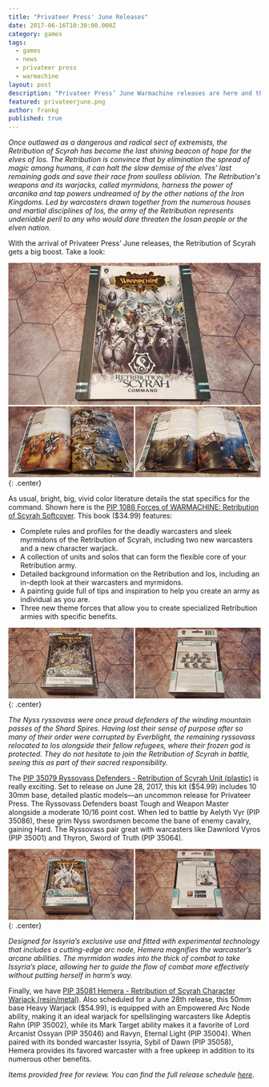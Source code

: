 ```yaml
---
title: "Privateer Press' June Releases"
date: 2017-06-16T10:30:00.000Z
category: games
tags:
  - games
  - news
  - privateer press
  - warmachine
layout: post
description: "Privateer Press’ June Warmachine releases are here and they sent over a few items for us to check out."
featured: privateerjune.png
author: frankg
published: true
---
```


*Once outlawed as a dangerous and radical sect of extremists, the Retribution of Scyrah has become the last shining beacon of hope for the elves of Ios. The Retribution is convince that by elimination the spread of magic among humans, it can halt the slow demise of the elves' last remaining gods and save their race from soulless oblivion. The Retribution's weapons and its warjacks, called myrmidons, harness the power of arcanika and tap powers undreamed of by the other nations of the Iron Kingdoms. Led by warcasters drawn together from the numerous houses and martial disciplines of Ios, the army of the Retribution represents undeniable peril to any who would dare threaten the Iosan people or the elven nation.*

With the arrival of Privateer Press’ June releases, the Retribution of Scyrah gets a big boost. Take a look:

![WARMACHINE: Retribution of Scyrah Softcover](/images/privateer/ppjune1.png)
![WARMACHINE: Retribution of Scyrah Softcover](/images/privateer/ppjune2.png){: .center}

As usual, bright, big, vivid color literature details the stat specifics for the command. Shown here is the [PIP 1086 Forces of WARMACHINE: Retribution of Scyrah Softcover](http://privateerpress.com/warmachine/books/retribution-of-scyrah-command). This book ($34.99) features: 

* Complete rules and profiles for the deadly warcasters and sleek myrmidons of the Retribution of Scyrah, including two new warcasters and a new character warjack.
* A collection of units and solos that can form the flexible core of your Retribution army.
* Detailed background information on the Retribution and Ios, including an in-depth look at their warcasters and myrmidons.
* A painting guide full of tips and inspiration to help you create an army as individual as you are.
* Three new theme forces that allow you to create specialized Retribution armies with specific benefits.

![Ryssovass Defenders - Retribution of Scyrah Unit](/images/privateer/ppjune3.png){: .center}

*The Nyss ryssovass were once proud defenders of the winding mountain passes of the Shard Spires. Having lost their sense of purpose after so many of their order were corrupted by Everblight, the remaining ryssovass relocated to Ios alongside their fellow refugees, where their frozen god is protected. They do not hesitate to join the Retribution of Scyrah in battle, seeing this as part of their sacred responsibility.*

The [PIP 35079 Ryssovass Defenders - Retribution of Scyrah Unit (plastic)](http://privateerpress.com/warmachine/gallery/retribution-of-scyrah/units/ryssovass-defenders) is really exciting. Set to release on June 28, 2017, this kit ($54.99) includes 10 30mm base, detailed plastic models—an uncommon release for Privateer Press. The Ryssovass Defenders boast Tough and Weapon Master alongside a moderate 10/16 point cost. When led to battle by Aelyth Vyr (PIP 35086), these grim Nyss swordsmen become the bane of enemy cavalry, gaining Hard. The Ryssovass pair great with warcasters like Dawnlord Vyros (PIP 35001) and Thyron, Sword of Truth (PIP 35064).

![Hemera - Retribution of Scyrah Character Warjack](/images/privateer/ppjune4.png){: .center}

*Designed for Issyria’s exclusive use and fitted with experimental technology that includes a cutting-edge arc node, Hemera magnifies the warcaster’s arcane abilities. The myrmidon wades into the thick of combat to take Issyria’s place, allowing her to guide the flow of combat more effectively without putting herself in harm’s way.*

Finally, we have [PIP 35081 Hemera - Retribution of Scyrah Character Warjack (resin/metal)](http://privateerpress.com/warmachine/gallery/retribution-of-scyrah/warjacks/hemera). Also scheduled for a June 28th release, this 50mm base Heavy Warjack ($54.99), is equipped with an Empowered Arc Node ability, making it an ideal warjack for spellslinging warcasters like Adeptis Rahn (PIP 35002), while its Mark Target ability makes it a favorite of Lord Arcanist Ossyan (PIP 35046) and Ravyn, Eternal Light (PIP 35004). When paired with its bonded warcaster Issyria, Sybil of Dawn (PIP 35058), Hemera provides its favored warcaster with a free upkeep in addition to its numerous other benefits.

*Items provided free for review. You can find the full release schedule [here](http://privateerpress.com/support/retailers/release-schedule).*
